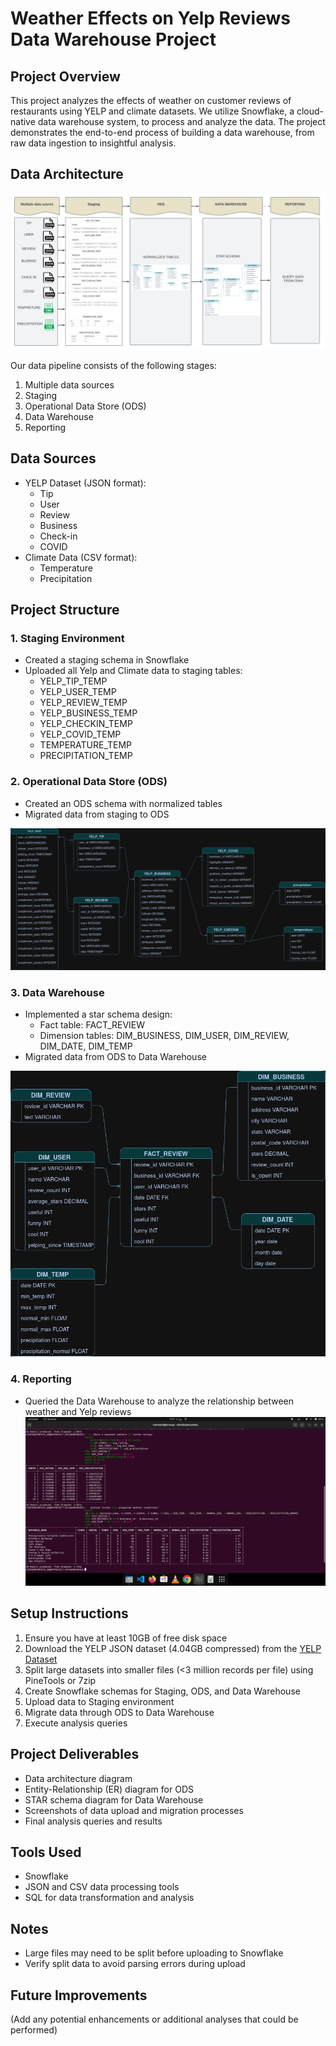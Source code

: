 # Weather Effects on Yelp Reviews Data Warehouse Project

## Project Overview
This project analyzes the effects of weather on customer reviews of restaurants using YELP and climate datasets. We utilize Snowflake, a cloud-native data warehouse system, to process and analyze the data. The project demonstrates the end-to-end process of building a data warehouse, from raw data ingestion to insightful analysis.

## Data Architecture
![Data Architecture Diagram](Data%20Architect%20digram.png)

Our data pipeline consists of the following stages:
1. Multiple data sources
2. Staging
3. Operational Data Store (ODS)
4. Data Warehouse
5. Reporting

## Data Sources
- YELP Dataset (JSON format):
  - Tip
  - User
  - Review
  - Business
  - Check-in
  - COVID
- Climate Data (CSV format):
  - Temperature
  - Precipitation

## Project Structure

### 1. Staging Environment
- Created a staging schema in Snowflake
- Uploaded all Yelp and Climate data to staging tables:
  - YELP_TIP_TEMP
  - YELP_USER_TEMP
  - YELP_REVIEW_TEMP
  - YELP_BUSINESS_TEMP
  - YELP_CHECKIN_TEMP
  - YELP_COVID_TEMP
  - TEMPERATURE_TEMP
  - PRECIPITATION_TEMP

### 2. Operational Data Store (ODS)
- Created an ODS schema with normalized tables
- Migrated data from staging to ODS

![Entity-Relationship Diagram](ERD.png)

### 3. Data Warehouse
- Implemented a star schema design:
  - Fact table: FACT_REVIEW
  - Dimension tables: DIM_BUSINESS, DIM_USER, DIM_REVIEW, DIM_DATE, DIM_TEMP
- Migrated data from ODS to Data Warehouse

![Star Schema](STAR%20_SCHEMA.png)

### 4. Reporting
- Queried the Data Warehouse to analyze the relationship between weather and Yelp reviews
![QUERY RESULT](query%20result%20.png)
## Setup Instructions
1. Ensure you have at least 10GB of free disk space
2. Download the YELP JSON dataset (4.04GB compressed) from the [YELP Dataset](https://www.yelp.com/dataset)
3. Split large datasets into smaller files (<3 million records per file) using PineTools or 7zip
4. Create Snowflake schemas for Staging, ODS, and Data Warehouse
5. Upload data to Staging environment
6. Migrate data through ODS to Data Warehouse
7. Execute analysis queries

## Project Deliverables
- Data architecture diagram
- Entity-Relationship (ER) diagram for ODS
- STAR schema diagram for Data Warehouse
- Screenshots of data upload and migration processes
- Final analysis queries and results

## Tools Used
- Snowflake
- JSON and CSV data processing tools
- SQL for data transformation and analysis

## Notes
- Large files may need to be split before uploading to Snowflake
- Verify split data to avoid parsing errors during upload

## Future Improvements
(Add any potential enhancements or additional analyses that could be performed)
